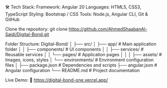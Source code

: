 🛠️ Tech Stack:
Framework: Angular 20
Languages: HTML5, CSS3, TypeScript
Styling: Bootstrap / CSS
Tools: Node.js, Angular CLI, Git & GitHub


Clone the repository:
git clone https://github.com/AhmedShaabanAl-Saidi/Digital-Bond.git

Folder Structure:
Digital-Bond/
│
├── src/
│   ├── app/              # Main application folder
│   │   ├── components/   # UI components
│   │   ├── services/     # Reusable services
│   │   └── pages/        # Application pages
│   │
│   ├── assets/           # Images, icons, styles
│   └── environments/     # Environment configuration files
│
├── package.json          # Dependencies and scripts
├── angular.json          # Angular configuration
└── README.md             # Project documentation

Live Demo:
🔗 https://digital-bond-one.vercel.app/
